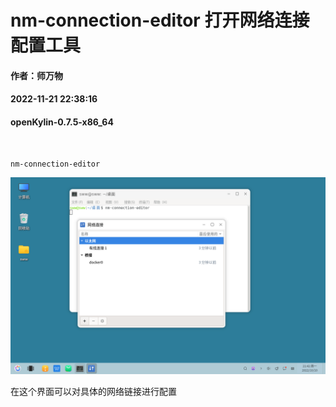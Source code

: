 # nm-connection-editor 打开网络连接配置工具
#### 作者：师万物
#### 2022-11-21 22:38:16
#### openKylin-0.7.5-x86_64

&emsp;


``` bash
nm-connection-editor
```

![image](./assets/打开网络连接配置工具/ok-bash-nm-connection-editor-1.png)

在这个界面可以对具体的网络链接进行配置

&emsp;

